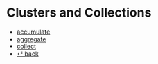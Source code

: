 Clusters and Collections
======

- [accumulate](accumulate.md)
- [aggregate](aggregate.md)
- [collect](collect.md)
- [↵ back](../README.md)
